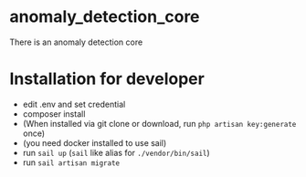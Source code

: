 # anomaly_detection_core
There is an anomaly detection core


# Installation for developer
- edit .env and set credential 
- composer install
- (When installed via git clone or download, run `php artisan key:generate` once)
- (you need docker installed to use sail)
- run `sail up` (`sail` like alias for `./vendor/bin/sail`)
- run `sail artisan migrate`

